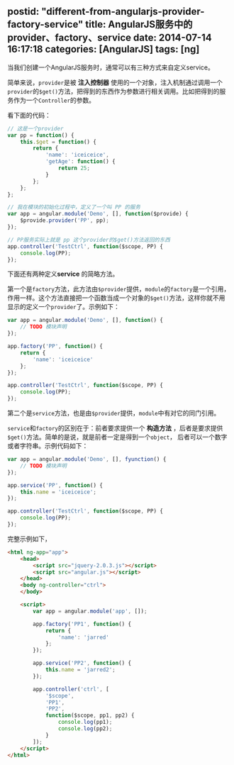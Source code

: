 postid: "different-from-angularjs-provider-factory-service"
title: AngularJS服务中的provider、factory、service
date: 2014-07-14 16:17:18
categories: [AngularJS]
tags: [ng]
---

当我们创建一个AngularJS服务时，通常可以有三种方式来自定义service。

简单来说，`provider`是被 **注入控制器** 使用的一个对象，注入机制通过调用一个`provider`的`$get()`方法，把得到的东西作为参数进行相关调用。比如把得到的服务作为一个`Controller`的参数。

看下面的代码：

```javascript
// 这是一个provider
var pp = function() {
    this.$get = function() {
        return {
            'name': 'iceiceice',
            'getAge': function() {
                return 25;
            }
        };
    };
};

// 我在模块的初始化过程中，定义了一个叫 PP 的服务
var app = angular.module('Demo', [], function($provide) {
    $provide.provider('PP', pp);
});

// PP服务实际上就是 pp 这个provider的$get()方法返回的东西
app.controller('TestCtrl', function($scope, PP) {
    console.log(PP);
});
```


下面还有两种定义**service** 的简略方法。


第一个是`factory`方法，此方法由`$provider`提供，`module`的`factory`是一个引用，作用一样。这个方法直接把一个函数当成一个对象的`$get()`方法，这样你就不用显示的定义一个`provider`了。示例如下：

```javascript
var app = angular.module('Demo', [], function() {
    // TODO 模块声明
});

app.factory('PP', function() {
    return {
        'name': 'iceiceice'
    };
});

app.controller('TestCtrl', function($scope, PP) {
    console.log(PP);
});
```


第二个是`service`方法，也是由`$provider`提供，`module`中有对它的同门引用。

`service`和`factory`的区别在于：前者要求提供一个 **构造方法** ，后者是要求提供 `$get()`方法。简单的是说，就是前者一定是得到一个`object`， 后者可以一个数字或者字符串。示例代码如下：

```javascript
var app = angular.module('Demo', [], fyunction() {
    // TODO 模块声明
});

app.service('PP', function() {
    this.name = 'iceiceice';
});

app.controller('TestCtrl', function($scope, PP) {
    console.log(PP);
});
```


完整示例如下，

```html
<html ng-app="app">
    <head>
        <script src="jquery-2.0.3.js"></script>
        <script src="angular.js"></script>
    </head>
    <body ng-controller="ctrl">
    </body>

    <script>
        var app = angular.module('app', []);

        app.factory('PP1', function() {
            return {
                'name': 'jarred'
            };
        });

        app.service('PP2', function() {
            this.name = 'jarred2';
        });

        app.controller('ctrl', [
            '$scope',
            'PP1',
            'PP2',
            function($scope, pp1, pp2) {
                console.log(pp1);
                console.log(pp2);
            }
        ]);
    </script>
</html>
```
